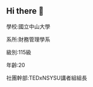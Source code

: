 ## Hi there 👋

<!--
**Sammi0804/Sammi0804** is a ✨ _special_ ✨ repository because its `README.md` (this file) appears on your GitHub profile.

Here are some ideas to get you started:

- 🔭 I’m currently working on ...
- 🌱 I’m currently learning ...
- 👯 I’m looking to collaborate on ...
- 🤔 I’m looking for help with ...
- 💬 Ask me about ...
- 📫 How to reach me: ...
- 😄 Pronouns: ...
- ⚡ Fun fact: ...
-->
學校:國立中山大學

系所:財務管理學系

級別:115級

年齡:20

社團幹部:TEDxNSYSU講者組組長
